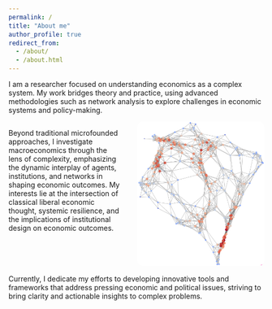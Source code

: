 ```yaml
---
permalink: /
title: "About me"
author_profile: true
redirect_from: 
  - /about/
  - /about.html
---
```


I am a researcher focused on understanding economics as a complex system. My work bridges theory and practice, using advanced methodologies such as network analysis to explore challenges in economic systems and policy-making.

<div style="display: flex; align-items: flex-start; gap: 30px;">
  <div style="flex: 1; max-width: 50%;">
    <p>
      Beyond traditional microfounded approaches, I investigate macroeconomics through the lens of complexity, emphasizing the dynamic interplay of agents, institutions, and networks in shaping economic outcomes.
      My interests lie at the intersection of classical liberal economic thought, systemic resilience, and the implications of institutional design on economic outcomes.
    </p>
  </div>
  <div style="flex-shrink: 0;">
    <img src="/images/network_2.png" alt="Network illustration" 
      style="width: 250px; border-radius: 10px;">
  </div>
</div>

Currently, I dedicate my efforts to developing innovative tools and frameworks that address pressing economic and political issues, striving to bring clarity and actionable insights to complex problems.


